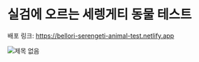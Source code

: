 # 실검에 오르는 세렝게티 동물 테스트
배포 링크: https://bellori-serengeti-animal-test.netlify.app

![제목 없음](https://github.com/bellori729/SerengetiAnimalTest/assets/145115283/68e2aa2e-ab7f-4964-a969-a03423473a3d)
